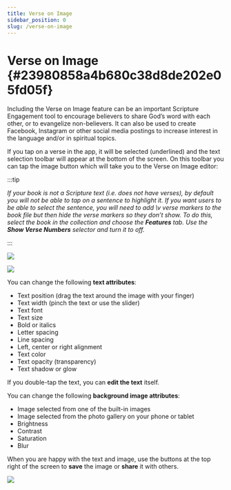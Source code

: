 ```yaml
---
title: Verse on Image
sidebar_position: 0
slug: /verse-on-image
---
```


# Verse on Image {#23980858a4b680c38d8de202e05fd05f}

Including the Verse on Image feature can be an important Scripture Engagement tool to encourage believers to share God’s word with each other, or to evangelize non-believers. It can also be used to create Facebook, Instagram or other social media postings to increase interest in the language and/or in spiritual topics.

If you tap on a verse in the app, it will be selected (underlined) and the text selection toolbar will appear at the bottom of the screen. On this toolbar you can tap the image button which will take you to the Verse on Image editor:

:::tip

_If your book is not a Scripture text (i.e. does not have verses), by default you will not be able to tap on a sentence to highlight it. If you want users to be able to select the sentence, you will need to add \v verse markers to the book file but then hide the verse markers so they don’t show. To do this, select the book in the collection and choose the_ _**Features**_ _tab. Use the_ _**Show Verse Numbers**_ _selector and turn it to off._

:::

![](/notion_imgs/verse-on-image.23980858-a4b6-8030-add8-dcb94d9c474b.png)

![](/notion_imgs/verse-on-image.23980858-a4b6-809d-913a-d988f24cceb3.png)

You can change the following **text attributes**:

- Text position (drag the text around the image with your finger)
- Text width (pinch the text or use the slider)
- Text font
- Text size
- Bold or italics
- Letter spacing
- Line spacing
- Left, center or right alignment
- Text color
- Text opacity (transparency)
- Text shadow or glow

If you double-tap the text, you can **edit the text** itself.

You can change the following **background image attributes**:

- Image selected from one of the built-in images
- Image selected from the photo gallery on your phone or tablet
- Brightness
- Contrast
- Saturation
- Blur

When you are happy with the text and image, use the buttons at the top right of the screen to **save** the image or **share** it with others.

![](/notion_imgs/verse-on-image.23980858-a4b6-802c-a1d1-edfb61bd548d.png)

